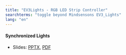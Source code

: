 ```yaml
---
title: "EV3Lights - RGB LED Strip Controller"
searchterms: "toggle beyond Mindsensons EV3_Lights"
lang: "en"
---
```

 <h4>Synchronized Lights</h4>
 <ul>
 <li class="ng-binding">Slides:
 <a href="translations/en-us/beyond/SynchronizedLights.pptx">PPTX</a>,
 <a href="translations/en-us/beyond/SynchronizedLights.pdf">PDF</a>
 </li>
 </ul>
